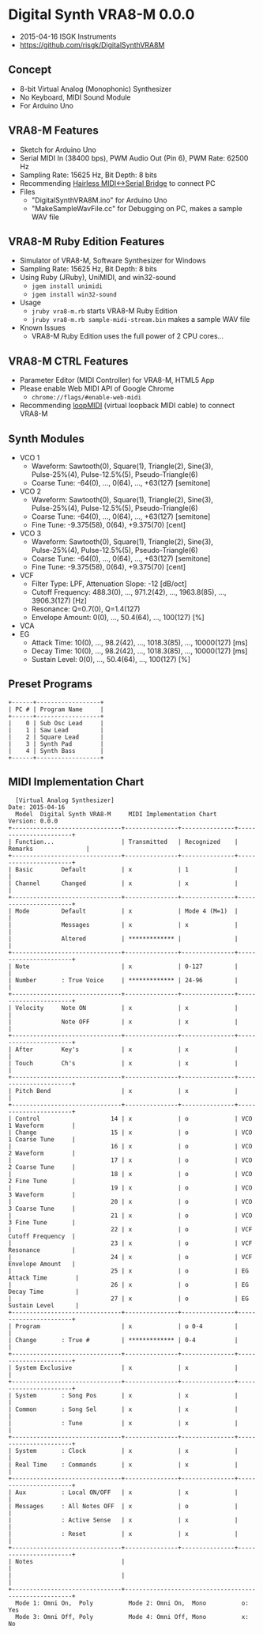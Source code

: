 # Digital Synth VRA8-M 0.0.0

- 2015-04-16 ISGK Instruments
- <https://github.com/risgk/DigitalSynthVRA8M>

## Concept

- 8-bit Virtual Analog (Monophonic) Synthesizer
- No Keyboard, MIDI Sound Module
- For Arduino Uno

## VRA8-M Features

- Sketch for Arduino Uno
- Serial MIDI In (38400 bps), PWM Audio Out (Pin 6), PWM Rate: 62500 Hz
- Sampling Rate: 15625 Hz, Bit Depth: 8 bits
- Recommending [Hairless MIDI<->Serial Bridge](http://projectgus.github.io/hairless-midiserial/) to connect PC
- Files
    - "DigitalSynthVRA8M.ino" for Arduino Uno
    - "MakeSampleWavFile.cc" for Debugging on PC, makes a sample WAV file

## VRA8-M Ruby Edition Features

- Simulator of VRA8-M, Software Synthesizer for Windows
- Sampling Rate: 15625 Hz, Bit Depth: 8 bits
- Using Ruby (JRuby), UniMIDI, and win32-sound
    - `jgem install unimidi`
    - `jgem install win32-sound`
- Usage
    - `jruby vra8-m.rb` starts VRA8-M Ruby Edition
    - `jruby vra8-m.rb sample-midi-stream.bin` makes a sample WAV file
- Known Issues
    - VRA8-M Ruby Edition uses the full power of 2 CPU cores...

## VRA8-M CTRL Features

- Parameter Editor (MIDI Controller) for VRA8-M, HTML5 App
- Please enable Web MIDI API of Google Chrome
    - `chrome://flags/#enable-web-midi`
- Recommending [loopMIDI](http://www.tobias-erichsen.de/software/loopmidi.html) (virtual loopback MIDI cable) to connect VRA8-M

## Synth Modules

- VCO 1
    - Waveform: Sawtooth(0), Square(1), Triangle(2), Sine(3),  
      Pulse-25%(4), Pulse-12.5%(5), Pseudo-Triangle(6)
    - Coarse Tune: -64(0), ..., 0(64), ..., +63(127) [semitone]
- VCO 2
    - Waveform: Sawtooth(0), Square(1), Triangle(2), Sine(3),  
      Pulse-25%(4), Pulse-12.5%(5), Pseudo-Triangle(6)
    - Coarse Tune: -64(0), ..., 0(64), ..., +63(127) [semitone]
    - Fine Tune: -9.375(58), 0(64), +9.375(70) [cent]
- VCO 3
    - Waveform: Sawtooth(0), Square(1), Triangle(2), Sine(3),  
      Pulse-25%(4), Pulse-12.5%(5), Pseudo-Triangle(6)
    - Coarse Tune: -64(0), ..., 0(64), ..., +63(127) [semitone]
    - Fine Tune: -9.375(58), 0(64), +9.375(70) [cent]
- VCF
    - Filter Type: LPF, Attenuation Slope: -12 [dB/oct]
    - Cutoff Frequency: 488.3(0), ..., 971.2(42), ..., 1963.8(85), ..., 3906.3(127) [Hz]
    - Resonance: Q=0.7(0), Q=1.4(127)
    - Envelope Amount: 0(0), ..., 50.4(64), ..., 100(127) [%]
- VCA
- EG
    - Attack Time: 10(0), ..., 98.2(42), ..., 1018.3(85), ..., 10000(127) [ms]
    - Decay Time: 10(0), ..., 98.2(42), ..., 1018.3(85), ..., 10000(127) [ms]
    - Sustain Level: 0(0), ..., 50.4(64), ..., 100(127) [%]

## Preset Programs

    +------+------------------+
    | PC # | Program Name     |
    +------+------------------+
    |    0 | Sub Osc Lead     |
    |    1 | Saw Lead         |
    |    2 | Square Lead      |
    |    3 | Synth Pad        |
    |    4 | Synth Bass       |
    +------+------------------+

## MIDI Implementation Chart

      [Virtual Analog Synthesizer]                                    Date: 2015-04-16       
      Model  Digital Synth VRA8-M     MIDI Implementation Chart       Version: 0.0.0         
    +-------------------------------+---------------+---------------+-----------------------+
    | Function...                   | Transmitted   | Recognized    | Remarks               |
    +-------------------------------+---------------+---------------+-----------------------+
    | Basic        Default          | x             | 1             |                       |
    | Channel      Changed          | x             | x             |                       |
    +-------------------------------+---------------+---------------+-----------------------+
    | Mode         Default          | x             | Mode 4 (M=1)  |                       |
    |              Messages         | x             | x             |                       |
    |              Altered          | ************* |               |                       |
    +-------------------------------+---------------+---------------+-----------------------+
    | Note                          | x             | 0-127         |                       |
    | Number       : True Voice     | ************* | 24-96         |                       |
    +-------------------------------+---------------+---------------+-----------------------+
    | Velocity     Note ON          | x             | x             |                       |
    |              Note OFF         | x             | x             |                       |
    +-------------------------------+---------------+---------------+-----------------------+
    | After        Key's            | x             | x             |                       |
    | Touch        Ch's             | x             | x             |                       |
    +-------------------------------+---------------+---------------+-----------------------+
    | Pitch Bend                    | x             | x             |                       |
    +-------------------------------+---------------+---------------+-----------------------+
    | Control                    14 | x             | o             | VCO 1 Waveform        |
    | Change                     15 | x             | o             | VCO 1 Coarse Tune     |
    |                            16 | x             | o             | VCO 2 Waveform        |
    |                            17 | x             | o             | VCO 2 Coarse Tune     |
    |                            18 | x             | o             | VCO 2 Fine Tune       |
    |                            19 | x             | o             | VCO 3 Waveform        |
    |                            20 | x             | o             | VCO 3 Coarse Tune     |
    |                            21 | x             | o             | VCO 3 Fine Tune       |
    |                            22 | x             | o             | VCF Cutoff Frequency  |
    |                            23 | x             | o             | VCF Resonance         |
    |                            24 | x             | o             | VCF Envelope Amount   |
    |                            25 | x             | o             | EG Attack Time        |
    |                            26 | x             | o             | EG Decay Time         |
    |                            27 | x             | o             | EG Sustain Level      |
    +-------------------------------+---------------+---------------+-----------------------+
    | Program                       | x             | o 0-4         |                       |
    | Change       : True #         | ************* | 0-4           |                       |
    +-------------------------------+---------------+---------------+-----------------------+
    | System Exclusive              | x             | x             |                       |
    +-------------------------------+---------------+---------------+-----------------------+
    | System       : Song Pos       | x             | x             |                       |
    | Common       : Song Sel       | x             | x             |                       |
    |              : Tune           | x             | x             |                       |
    +-------------------------------+---------------+---------------+-----------------------+
    | System       : Clock          | x             | x             |                       |
    | Real Time    : Commands       | x             | x             |                       |
    +-------------------------------+---------------+---------------+-----------------------+
    | Aux          : Local ON/OFF   | x             | x             |                       |
    | Messages     : All Notes OFF  | x             | o             |                       |
    |              : Active Sense   | x             | x             |                       |
    |              : Reset          | x             | x             |                       |
    +-------------------------------+---------------+---------------+-----------------------+
    | Notes                         |                                                       |
    |                               |                                                       |
    +-------------------------------+-------------------------------------------------------+
      Mode 1: Omni On,  Poly          Mode 2: Omni On,  Mono          o: Yes                 
      Mode 3: Omni Off, Poly          Mode 4: Omni Off, Mono          x: No                  
